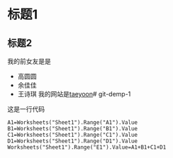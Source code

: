 # 标题1
## 标题2
我的前女友是是
* 高圆圆
* 余佳佳
* 王诗琪
我的网站是[taeyoon](http://taeyoon.com)# git-demp-1

这是一行代码


`A1=Worksheets("Sheet1").Range("A1").Value
B1=Worksheets("Sheet1").Range("B1").Value
C1=Worksheets("Sheet1").Range("C1").Value
D1=Worksheets("Sheet1").Range("D1").Value
Worksheets("Sheet1").Range("E1").Value=A1+B1+C1+D1`
